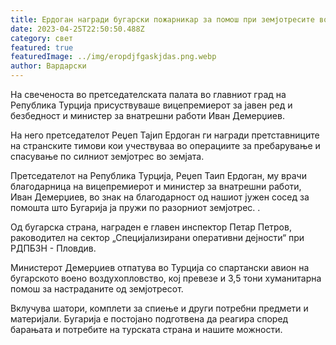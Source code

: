 ```yaml
---
title: Ердоган награди бугарски пожарникар за помош при земјотресите во Турција
date: 2023-04-25T22:50:50.488Z
category: свет
featured: true
featuredImage: ../img/eropdjfgaskjdas.png.webp
author: Вардарски
---
```


На свеченоста во претседателската палата во главниот град на Република Турција присуствуваше вицепремиерот за јавен ред и безбедност и министер за внатрешни работи Иван Демерџиев.

На него претседателот Реџеп Тајип Ердоган ги награди претставниците на странските тимови кои учествуваа во операциите за пребарување и спасување по силниот земјотрес во земјата.

Претседателот на Република Турција, Реџеп Таип Ердоган, му врачи благодарница на вицепремиерот и министер за внатрешни работи, Иван Демерџиев, во знак на благодарност од нашиот јужен сосед за помошта што Бугарија ја пружи по разорниот земјотрес. .

Од бугарска страна, награден е главен инспектор Петар Петров, раководител на сектор „Специјализирани оперативни дејности“ при РДПБЗН - Пловдив.

Министерот Демерџиев отпатува во Турција со спартански авион на бугарското воено воздухопловство, кој превезе и 3,5 тони хуманитарна помош за настраданите од земјотресот.

Вклучува шатори, комплети за спиење и други потребни предмети и материјали. Бугарија е постојано подготвена да реагира според барањата и потребите на турската страна и нашите можности.
